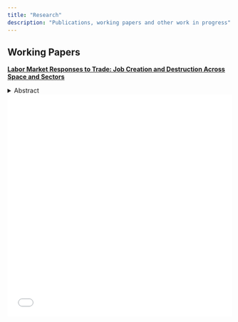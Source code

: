 ```yaml
---
title: "Research"
description: "Publications, working papers and other work in progress"
---
```

## Working Papers

[**Labor Market Responses to Trade: Job Creation and Destruction Across Space and Sectors**](jmp.pdf) <br>

  <details>
    <summary> Abstract </summary>
    In an era dominated by globalization and international trade, the impact of trade shocks on employment has become a pressing concern for policymakers and the public. This paper examines the impact of the China trade shock on U.S. local labor markets, focusing on unemployment and its key drivers: job finding and job separation rates. Using a shift-share design, I find that regions exposed to the shock experience significant and persistent unemployment increases due to lower job finding and higher job separation rates. To explain these results, I develop a dynamic multi-sector, multi-region labor matching model with endogenous job creation and destruction. The calibrated model confirms that trade shocks raise unemployment, decrease employment, and increase welfare inequality across most U.S. states. The China trade shock raises the U.S. unemployment rate by 0.18% and accounts for 87% of the decline in the manufacturing employment share of working-age population from 2000 to 2007, while boosting overall productivity by 0.16% and improving welfare by 0.04%. The model shows that the Hosios condition alone cannot achieve constrained efficiency due to migration frictions and nontradable goods. A redistributive corporate tax policy subsidizing manufacturing could improve welfare, reduce unemployment, and restore pre-shock manufacturing employment levels.
    <!-- Insert the figure here using the <img> tag -->
    <img src="GIS_ur.png" alt="Figure: Trade Impact on Unemployment"> 
  </details>
  
  <iframe src="map/interactive_map.html" width="100%" height="500px" frameborder="0">
  
---

## Work in Progress

**A Multi-country Real Business Cycle Model of International Trade and Finance** <br>
with Tianyang Xie Chenyanzi Yu

---
